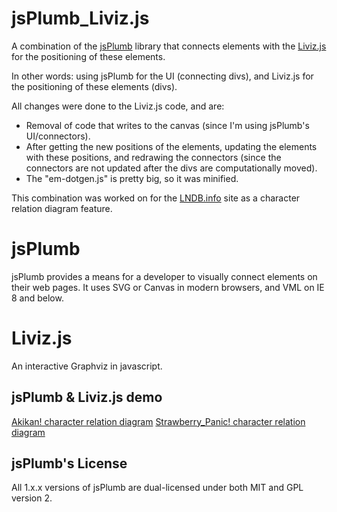 jsPlumb_Liviz.js
================

A combination of the [jsPlumb](https://github.com/sporritt/jsplumb) library that connects elements with the [Liviz.js](https://github.com/gyuque/livizjs) for the positioning of these elements.

In other words: using jsPlumb for the UI (connecting divs), and Liviz.js for the positioning of these elements (divs).

All changes were done to the Liviz.js code, and are:
- Removal of code that writes to the canvas (since I'm using jsPlumb's UI/connectors).
- After getting the new positions of the elements, updating the elements with these positions, and redrawing the connectors (since the connectors are not updated after the divs are computationally moved).
- The "em-dotgen.js" is pretty big, so it was minified.

This combination was worked on for the [LNDB.info](http://lndb.info/) site as a character relation diagram feature.

# jsPlumb
jsPlumb provides a means for a developer to visually connect elements on their web pages. It uses SVG or 
Canvas in modern browsers, and VML on IE 8 and below.

# Liviz.js
An interactive Graphviz in javascript.

## jsPlumb & Liviz.js demo
[Akikan! character relation diagram](http://lndb.info/light_novel/diagram/Akikan!)
[Strawberry_Panic! character relation diagram](http://lndb.info/light_novel/diagram/Strawberry_Panic!)

## jsPlumb's License
All 1.x.x versions of jsPlumb are dual-licensed under both MIT and GPL version 2.
